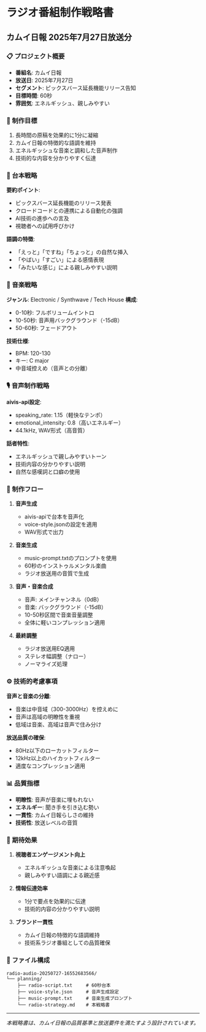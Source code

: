 # ラジオ番組制作戦略書
## カムイ日報 2025年7月27日放送分

### 📋 プロジェクト概要
- **番組名**: カムイ日報
- **放送日**: 2025年7月27日
- **セグメント**: ピックスバース延長機能リリース告知
- **目標時間**: 60秒
- **雰囲気**: エネルギッシュ、親しみやすい

### 🎯 制作目標
1. 長時間の原稿を効果的に1分に凝縮
2. カムイ日報の特徴的な語調を維持
3. エネルギッシュな音楽と調和した音声制作
4. 技術的な内容を分かりやすく伝達

### 📝 台本戦略
**要約ポイント**:
- ピックスバース延長機能のリリース発表
- クロードコードとの連携による自動化の強調
- AI技術の進歩への言及
- 視聴者への試用呼びかけ

**語調の特徴**:
- 「えっと」「ですね」「ちょっと」の自然な挿入
- 「やばい」「すごい」による感情表現
- 「みたいな感じ」による親しみやすい説明

### 🎵 音楽戦略
**ジャンル**: Electronic / Synthwave / Tech House
**構成**:
- 0-10秒: フルボリュームイントロ
- 10-50秒: 音声用バックグラウンド（-15dB）
- 50-60秒: フェードアウト

**技術仕様**:
- BPM: 120-130
- キー: C major
- 中音域控えめ（音声との分離）

### 🎙️ 音声制作戦略
**aivis-api設定**:
- speaking_rate: 1.15（軽快なテンポ）
- emotional_intensity: 0.8（高いエネルギー）
- 44.1kHz, WAV形式（高音質）

**話者特性**:
- エネルギッシュで親しみやすいトーン
- 技術内容の分かりやすい説明
- 自然な感嘆詞と口癖の使用

### 🔄 制作フロー
1. **音声生成**
   - aivis-apiで台本を音声化
   - voice-style.jsonの設定を適用
   - WAV形式で出力

2. **音楽生成**
   - music-prompt.txtのプロンプトを使用
   - 60秒のインストゥルメンタル楽曲
   - ラジオ放送用の音質で生成

3. **音声・音楽合成**
   - 音声: メインチャンネル（0dB）
   - 音楽: バックグラウンド（-15dB）
   - 10-50秒区間で音楽音量調整
   - 全体に軽いコンプレッション適用

4. **最終調整**
   - ラジオ放送用EQ適用
   - ステレオ幅調整（ナロー）
   - ノーマライズ処理

### ⚙️ 技術的考慮事項
**音声と音楽の分離**:
- 音楽は中音域（300-3000Hz）を控えめに
- 音声は高域の明瞭性を重視
- 低域は音楽、高域は音声で住み分け

**放送品質の確保**:
- 80Hz以下のローカットフィルター
- 12kHz以上のハイカットフィルター
- 適度なコンプレッション適用

### 📊 品質指標
- **明瞭性**: 音声が音楽に埋もれない
- **エネルギー**: 聞き手を引き込む勢い
- **一貫性**: カムイ日報らしさの維持
- **技術性**: 放送レベルの音質

### 🚀 期待効果
1. **視聴者エンゲージメント向上**
   - エネルギッシュな音楽による注意喚起
   - 親しみやすい語調による親近感

2. **情報伝達効率**
   - 1分で要点を効果的に伝達
   - 技術的内容の分かりやすい説明

3. **ブランド一貫性**
   - カムイ日報の特徴的な語調維持
   - 技術系ラジオ番組としての品質確保

### 📁 ファイル構成
```
radio-audio-20250727-16552683566/
└── planning/
    ├── radio-script.txt     # 60秒台本
    ├── voice-style.json     # 音声生成設定
    ├── music-prompt.txt     # 音楽生成プロンプト
    └── radio-strategy.md    # 本戦略書
```

---
*本戦略書は、カムイ日報の品質基準と放送要件を満たすよう設計されています。*